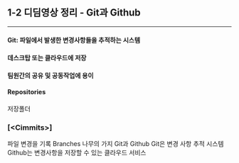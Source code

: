 ## 1-2 디딤영상 정리 - Git과 Github
---
#### Git: 파일에서 발생한 변경사항들을 추적하는 시스템 
#### 데스크탑 또는 클라우드에 저장
#### 팀원간의 공유 및 공동작업에 용이
#### Repositories
저장폴더
### [\<Cimmits>]
파일 변경을 기록
Branches
나무의 가지
Git과 Github
Git은 변경 사항 추적 시스템
Github는 변경사항을 저장할 수 있는 클라우드 서비스
